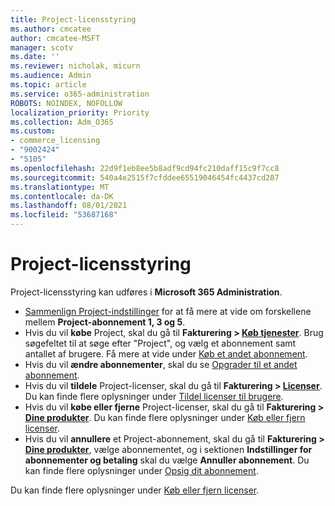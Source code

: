 ```yaml
---
title: Project-licensstyring
ms.author: cmcatee
author: cmcatee-MSFT
manager: scotv
ms.date: ''
ms.reviewer: nicholak, micurn
ms.audience: Admin
ms.topic: article
ms.service: o365-administration
ROBOTS: NOINDEX, NOFOLLOW
localization_priority: Priority
ms.collection: Adm_O365
ms.custom:
- commerce_licensing
- "9002424"
- "5105"
ms.openlocfilehash: 22d9f1eb8ee5b8adf9cd94fc210daff15c9f7cc8
ms.sourcegitcommit: 540a4e2515f7cfddee65519046454fc4437cd287
ms.translationtype: MT
ms.contentlocale: da-DK
ms.lasthandoff: 08/01/2021
ms.locfileid: "53687168"
---
```

# <a name="project-license-management"></a>Project-licensstyring

Project-licensstyring kan udføres i **Microsoft 365 Administration**.

- [Sammenlign Project-indstillinger](https://www.microsoft.com/microsoft-365/project/compare-microsoft-project-management-software) for at få mere at vide om forskellene mellem **Project-abonnement 1, 3 og 5**.
- Hvis du vil **købe** Project, skal du gå til **Fakturering > [Køb tjenester](https://go.microsoft.com/fwlink/p/?linkid=868433)**. Brug søgefeltet til at søge efter "Project", og vælg et abonnement samt antallet af brugere. Få mere at vide under [Køb et andet abonnement](/microsoft-365/commerce/try-or-buy-microsoft-365#buy-a-different-subscription).
- Hvis du vil **ændre abonnementer**, skal du se [Opgrader til et andet abonnement](/microsoft-365/commerce/subscriptions/upgrade-to-different-plan).
- Hvis du vil **tildele** Project-licenser, skal du gå til **Fakturering > [Licenser](https://go.microsoft.com/fwlink/p/?linkid=842264)**. Du kan finde flere oplysninger under [Tildel licenser til brugere](/microsoft-365/admin/manage/assign-licenses-to-users).
- Hvis du vil **købe eller fjerne** Project-licenser, skal du gå til **Fakturering > [Dine produkter](https://go.microsoft.com/fwlink/p/?linkid=842054)**. Du kan finde flere oplysninger under [Køb eller fjern licenser](/microsoft-365/commerce/licenses/buy-licenses#add-or-remove-licenses-for-your-business-subscription).
- Hvis du vil **annullere** et Project-abonnement, skal du gå til **Fakturering > [Dine produkter](https://go.microsoft.com/fwlink/p/?linkid=842054)**, vælge abonnementet, og i sektionen **Indstillinger for abonnementer og betaling** skal du vælge **Annuller abonnement**. Du kan finde flere oplysninger under [Opsig dit abonnement](/microsoft-365/commerce/subscriptions/cancel-your-subscription).

Du kan finde flere oplysninger under [Køb eller fjern licenser](/microsoft-365/commerce/licenses/buy-licenses).